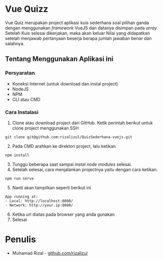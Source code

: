 # Vue Quizz

Vue Quiz merupakan project aplikasi kuis sederhana soal pilihan ganda dengan menggunakan *framework* VueJS dan datanya disimpan pada *array*. Setelah Kuis selesai dikerjakan, maka akan keluar Nilai yang didapatkan setelah menjawab pertanyaan beserja berapa jumlah jawaban benar dan salahnya.

## Tentang Menggunakan Aplikasi ini

### Persyaratan 
- Koneksi Internet (untuk download dan instal project)
- NodeJS
- NPM
- CLI atau CMD

### Cara Instalasi
1. Clone atau download project dari GitHub. Ketik perintah berikut untuk clone project menggunakan SSH
```
git clone git@github.com:rizalizul/QuizSederhana-vuejs.git
```
2. Pada CMD arahkan ke direktori project, lalu ketikan
```
npm install
```
3. Tunggu beberapa saat sampai instal *node modules* selesai.
4. Setelah selesai, cara menjalankan projectnya yaitu dengan cara ketikan.
```
npm run serve
```
5. Nanti akan tampilkan seperti berikut ini
```
App running at:
- Local: http://localhost:8080/
- Network: http://your.ip:8080/
```
6. Ketika url diatas pada browser yang anda gunakan
7. Selesai

# Penulis
- Muhamad Rizal - [github.com/rizalizul](https://github.com/rizalizul)
